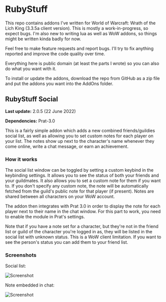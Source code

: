 # RubyStuff
This repo contains addons I've written for World of Warcraft: Wrath of the Lich King (3.3.5a client version). This is mostly a work-in-progress, so expect bugs. I'm also new to writing lua as well as WoW addons, so things might be written kinda badly for now.

Feel free to make feature requests and report bugs. I'll try to fix anything reported and improve the code quality over time.

Everything here is public domain (at least the parts I wrote) so you can also do what you want with it.

To install or update the addons, download the repo from GitHub as a zip file and put the addons you want into the AddOns folder.

## RubyStuff Social
**Last update:** 2.0.5 (22 June 2022)

**Dependencies:** Prat-3.0

This is a fairly simple addon which adds a new combined friends/guildies social list, as well as allowing you to set custom notes for each player on your list. The notes show up next to the character's name whenever they come online, write a chat message, or earn an achievement.

### How it works

The social list window can be toggled by setting a custom keybind in the keybinding settings. It allows you to see the status of both your friends and your guildmates. It also allows you to set a custom note for them if you want to. If you don't specify any custom note, the note will be automatically fetched from the guild's public note for that player (if present). Notes are shared between all characters on your WoW account.

The addon then integrates with Prat 3.0 in order to display the note for each player next to their name in the chat window. For this part to work, you need to enable the module in Prat's settings.

Note that if you have a note set for a character, but they're not in the friend list or guild of the character you're logged in as, they will be listed in the social list with unknown status. This is a WoW client limitation. If you want to see the person's status you can add them to your friend list.

### Screenshots

Social list:

![Screenshot](https://stuff.theleruby.com/media/rubystuffsocial.png)

Note embedded in chat:

![Screenshot](https://stuff.theleruby.com/media/rubystuffsocial2.png)
